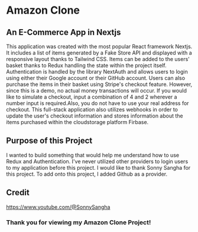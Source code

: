 # Amazon Clone 

## An E-Commerce App in Nextjs

This application was created with the most popular React framework Nextjs. It includes a list of items generated by a Fake Store API and displayed with a responsive layout thanks to Tailwind CSS. Items can be added to the users' basket thanks to Redux handling the state within the project itself.  Authentication is handled by the library NextAuth and allows users to login using either their Google account or their GitHub account. Users can also purchase the items in their basket using Stripe's checkout feature. However, since this is a demo, no actual money transactions will occur. If you would like to simulate a checkout, input a combination of 4 and 2 wherever a number input is required.Also, you do not have to use your real address for checkout. This full-stack application also utilizes webhooks in order to update the user's checkout information and stores information about the items purchased within the cloudstorage platform Firbase.

## Purpose of this Project 

I wanted to build something that would help me understand how to use Redux and Authentication. I've never utilized other providers to login users to my application before this project. I would like to thank Sonny Sangha for this project. To add onto this project, I added Github as a provider.

## Credit

https://www.youtube.com/@SonnySangha

### Thank you for viewing my Amazon Clone Project! 
